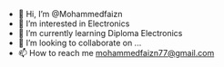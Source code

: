 - 👋 Hi, I’m @Mohammedfaizn
- 👀 I’m interested in Electronics
- 🌱 I’m currently learning Diploma Electronics
- 💞️ I’m looking to collaborate on ...
- 📫 How to reach me mohammedfaizn77@gmail.com

<!---
Mohammedfaizn/Mohammedfaizn is a ✨ special ✨ repository because its `README.md` (this file) appears on your GitHub profile.
You can click the Preview link to take a look at your changes.
--->
